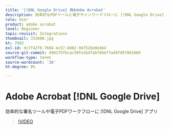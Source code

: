 ```yaml
---
title: '[!DNL Google Drive} 用Adobe Acrobat'
description: 効率的なPDFツールと電子サインワークフローに [!DNL Google Drive] app
role: User
product: adobe acrobat
level: Beginner
topic-revisit: Integrations
thumbnail: 333600.jpg
kt: 7992
exl-id: dc7f42f6-7684-4c57-b082-9d7526e0e464
source-git-commit: 490175fbcac50fe1bd7abf8bbffad6fd97061660
workflow-type: tm+mt
source-wordcount: '38'
ht-degree: 0%

---
```


# Adobe Acrobat [!DNL Google Drive]

効率的な署名ツールや電子PDFワークフローに [!DNL Google Drive] アプリ

>[!VIDEO](https://video.tv.adobe.com/v/333600?hidetitle=true)
